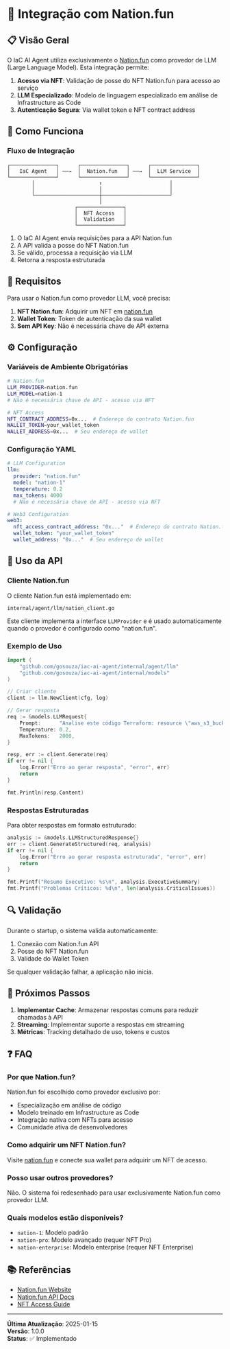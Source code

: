 # 🎨 Integração com Nation.fun

## 📋 Visão Geral

O IaC AI Agent utiliza exclusivamente o [Nation.fun](https://nation.fun) como provedor de LLM (Large Language Model). Esta integração permite:

1. **Acesso via NFT**: Validação de posse do NFT Nation.fun para acesso ao serviço
2. **LLM Especializado**: Modelo de linguagem especializado em análise de Infrastructure as Code
3. **Autenticação Segura**: Via wallet token e NFT contract address

## 🔧 Como Funciona

### Fluxo de Integração

```
┌───────────────┐      ┌───────────────┐      ┌───────────────┐
│   IaC Agent   │ ──→  │  Nation.fun   │ ──→  │  LLM Service  │
└───────────────┘      └───────────────┘      └───────────────┘
        │                     ↑                      │
        │                     │                      │
        └─────────────────────┼──────────────────────┘
                              │
                      ┌───────────────┐
                      │  NFT Access   │
                      │  Validation   │
                      └───────────────┘
```

1. O IaC AI Agent envia requisições para a API Nation.fun
2. A API valida a posse do NFT Nation.fun
3. Se válido, processa a requisição via LLM
4. Retorna a resposta estruturada

## 🔐 Requisitos

Para usar o Nation.fun como provedor LLM, você precisa:

1. **NFT Nation.fun**: Adquirir um NFT em [nation.fun](https://nation.fun)
2. **Wallet Token**: Token de autenticação da sua wallet
3. **Sem API Key**: Não é necessária chave de API externa

## ⚙️ Configuração

### Variáveis de Ambiente Obrigatórias

```bash
# Nation.fun
LLM_PROVIDER=nation.fun
LLM_MODEL=nation-1
# Não é necessária chave de API - acesso via NFT

# NFT Access
NFT_CONTRACT_ADDRESS=0x...  # Endereço do contrato Nation.fun
WALLET_TOKEN=your_wallet_token
WALLET_ADDRESS=0x...  # Seu endereço de wallet
```

### Configuração YAML

```yaml
# LLM Configuration
llm:
  provider: "nation.fun"
  model: "nation-1"
  temperature: 0.2
  max_tokens: 4000
  # Não é necessária chave de API - acesso via NFT

# Web3 Configuration
web3:
  nft_access_contract_address: "0x..."  # Endereço do contrato Nation.fun
  wallet_token: "your_wallet_token"
  wallet_address: "0x..."  # Seu endereço de wallet
```

## 📝 Uso da API

### Cliente Nation.fun

O cliente Nation.fun está implementado em:

```
internal/agent/llm/nation_client.go
```

Este cliente implementa a interface `LLMProvider` e é usado automaticamente quando o provedor é configurado como "nation.fun".

### Exemplo de Uso

```go
import (
    "github.com/gosouza/iac-ai-agent/internal/agent/llm"
    "github.com/gosouza/iac-ai-agent/internal/models"
)

// Criar cliente
client := llm.NewClient(cfg, log)

// Gerar resposta
req := &models.LLMRequest{
    Prompt:      "Analise este código Terraform: resource \"aws_s3_bucket\" \"example\" { ... }",
    Temperature: 0.2,
    MaxTokens:   2000,
}

resp, err := client.Generate(req)
if err != nil {
    log.Error("Erro ao gerar resposta", "error", err)
    return
}

fmt.Println(resp.Content)
```

### Respostas Estruturadas

Para obter respostas em formato estruturado:

```go
analysis := &models.LLMStructuredResponse{}
err := client.GenerateStructured(req, analysis)
if err != nil {
    log.Error("Erro ao gerar resposta estruturada", "error", err)
    return
}

fmt.Printf("Resumo Executivo: %s\n", analysis.ExecutiveSummary)
fmt.Printf("Problemas Críticos: %d\n", len(analysis.CriticalIssues))
```

## 🔍 Validação

Durante o startup, o sistema valida automaticamente:

1. Conexão com Nation.fun API
2. Posse do NFT Nation.fun
3. Validade do Wallet Token

Se qualquer validação falhar, a aplicação não inicia.

## 🚀 Próximos Passos

1. **Implementar Cache**: Armazenar respostas comuns para reduzir chamadas à API
2. **Streaming**: Implementar suporte a respostas em streaming
3. **Métricas**: Tracking detalhado de uso, tokens e custos

## ❓ FAQ

### Por que Nation.fun?

Nation.fun foi escolhido como provedor exclusivo por:
- Especialização em análise de código
- Modelo treinado em Infrastructure as Code
- Integração nativa com NFTs para acesso
- Comunidade ativa de desenvolvedores

### Como adquirir um NFT Nation.fun?

Visite [nation.fun](https://nation.fun) e conecte sua wallet para adquirir um NFT de acesso.

### Posso usar outros provedores?

Não. O sistema foi redesenhado para usar exclusivamente Nation.fun como provedor LLM.

### Quais modelos estão disponíveis?

- `nation-1`: Modelo padrão
- `nation-pro`: Modelo avançado (requer NFT Pro)
- `nation-enterprise`: Modelo enterprise (requer NFT Enterprise)

## 📚 Referências

- [Nation.fun Website](https://nation.fun)
- [Nation.fun API Docs](https://docs.nation.fun)
- [NFT Access Guide](https://docs.nation.fun/nft-access)

---

**Última Atualização**: 2025-01-15  
**Versão**: 1.0.0  
**Status**: ✅ Implementado
